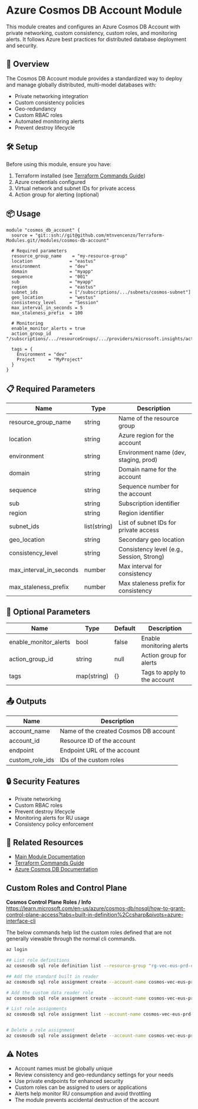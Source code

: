 # Azure Cosmos DB Account Module

This module creates and configures an Azure Cosmos DB Account with private networking, custom consistency, custom roles, and monitoring alerts. It follows Azure best practices for distributed database deployment and security.

## 🚀 Overview

The Cosmos DB Account module provides a standardized way to deploy and manage globally distributed, multi-model databases with:
- Private networking integration
- Custom consistency policies
- Geo-redundancy
- Custom RBAC roles
- Automated monitoring alerts
- Prevent destroy lifecycle

## 🛠️ Setup

Before using this module, ensure you have:
1. Terraform installed (see [Terraform Commands Guide](../../.readme/terraform-commands.md))
2. Azure credentials configured
3. Virtual network and subnet IDs for private access
4. Action group for alerting (optional)

## 📦 Usage

```hcl
module "cosmos_db_account" {
  source = "git::ssh://git@github.com/mtnvencenzo/Terraform-Modules.git//modules/cosmos-db-account"

  # Required parameters
  resource_group_name    = "my-resource-group"
  location              = "eastus"
  environment           = "dev"
  domain                = "myapp"
  sequence              = "001"
  sub                   = "myapp"
  region                = "eastus"
  subnet_ids            = ["/subscriptions/.../subnets/cosmos-subnet"]
  geo_location          = "westus"
  consistency_level     = "Session"
  max_interval_in_seconds = 5
  max_staleness_prefix  = 100

  # Monitoring
  enable_monitor_alerts = true
  action_group_id       = "/subscriptions/.../resourceGroups/.../providers/microsoft.insights/actionGroups/..."

  tags = {
    Environment = "dev"
    Project     = "MyProject"
  }
}
```

## 📋 Required Parameters

| Name | Type | Description |
|------|------|-------------|
| resource_group_name | string | Name of the resource group |
| location | string | Azure region for the account |
| environment | string | Environment name (dev, staging, prod) |
| domain | string | Domain name for the account |
| sequence | string | Sequence number for the account |
| sub | string | Subscription identifier |
| region | string | Region identifier |
| subnet_ids | list(string) | List of subnet IDs for private access |
| geo_location | string | Secondary geo location |
| consistency_level | string | Consistency level (e.g., Session, Strong) |
| max_interval_in_seconds | number | Max interval for consistency |
| max_staleness_prefix | number | Max staleness prefix for consistency |

## 🔧 Optional Parameters

| Name | Type | Default | Description |
|------|------|---------|-------------|
| enable_monitor_alerts | bool | false | Enable monitoring alerts |
| action_group_id | string | null | Action group for alerts |
| tags | map(string) | {} | Tags to apply to the account |

## 📤 Outputs

| Name | Description |
|------|-------------|
| account_name | Name of the created Cosmos DB account |
| account_id | Resource ID of the account |
| endpoint | Endpoint URL of the account |
| custom_role_ids | IDs of the custom roles |

## 🔒 Security Features

- Private networking
- Custom RBAC roles
- Prevent destroy lifecycle
- Monitoring alerts for RU usage
- Consistency policy enforcement

## 🔗 Related Resources

- [Main Module Documentation](../../README.md)
- [Terraform Commands Guide](../../.readme/terraform-commands.md)
- [Azure Cosmos DB Documentation](https://docs.microsoft.com/en-us/azure/cosmos-db/introduction)

## Custom Roles and Control Plane

**Cosmos Control Plane Roles / Info**  
https://learn.microsoft.com/en-us/azure/cosmos-db/nosql/how-to-grant-control-plane-access?tabs=built-in-definition%2Ccsharp&pivots=azure-interface-cli

The below commands help list the custom roles defined that are not generally viewable through the normal cli commands.  
``` bash
az login

## List role definitions
az cosmosdb sql role definition list --resource-group "rg-vec-eus-prd-cocktails-001" --account-name "cosmos-vec-eus-prd-cocktails-001"

## Add the standard built in reader
az cosmosdb sql role assignment create --account-name cosmos-vec-eus-prd-cocktails-001 --resource-group 'rg-vec-eus-prd-cocktails-001' --role-definition-name 'Cosmos DB Built-in Data Reader' --scope '/subscriptions/1d9ecc00-242a-460d-8b08-b71db19f094e/resourceGroups/rg-vec-eus-prd-cocktails-001/providers/Microsoft.DocumentDB/databaseAccounts/cosmos-vec-eus-prd-cocktails-001' --principal-id 'd532fa56-2a0d-4dc0-82e1-b35ca21a6709'

# Add the custom data reader role
az cosmosdb sql role assignment create --account-name cosmos-vec-eus-prd-cocktails-001 --resource-group 'rg-vec-eus-prd-cocktails-001' --role-definition-name 'Cosmos DB Custom Data Reader' --scope '/subscriptions/1d9ecc00-242a-460d-8b08-b71db19f094e/resourceGroups/rg-vec-eus-prd-cocktails-001/providers/Microsoft.DocumentDB/databaseAccounts/cosmos-vec-eus-prd-cocktails-001' --principal-id 'd532fa56-2a0d-4dc0-82e1-b35ca21a6709'

# List role assignments
az cosmosdb sql role assignment list --account-name cosmos-vec-eus-prd-cocktails-001 --resource-group rg-vec-eus-prd-cocktails-001


# Delete a role assignment
az cosmosdb sql role assignment delete --account-name cosmos-vec-eus-prd-cocktails-001 --resource-group 'rg-vec-eus-prd-cocktails-001' --role-assignment-id '/subscriptions/1d9ecc00-242a-460d-8b08-b71db19f094e/resourceGroups/rg-vec-eus-prd-cocktails-001/providers/Microsoft.DocumentDB/databaseAccounts/cosmos-vec-eus-prd-cocktails-001/sqlRoleAssignments/52661a55-c24a-4c89-89ef-c8c89f9baee4'

```

## ⚠️ Notes

- Account names must be globally unique
- Review consistency and geo-redundancy settings for your needs
- Use private endpoints for enhanced security
- Custom roles can be assigned to users or applications
- Alerts help monitor RU consumption and avoid throttling
- The module prevents accidental destruction of the account
